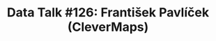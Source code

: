 ---
title: "Data Talk #126: František Pavlíček (CleverMaps)"
description: "František z CleverMaps sdílí zkušenosti s geospatial analytics a mapovými vizualizacemi."
language: "cs"
pubDate: 2025-03-06
podcastUrl: "https://www.buzzsprout.com/2034779/episodes/16725659"
role: "host"
--- 